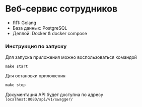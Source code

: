 # Веб-сервис сотрудников
- ЯП: Golang
- База данных: PostgreSQL
- Деплой: Docker & docker compose

### Инструкция по запуску
Для запуска приложения можно воспользоваться командой 
```
make start
```
Для остановки приложения 
```makefile
make stop
```

Документация API будет доступна по адресу ```localhost:8080/api/v1/swagger/```
